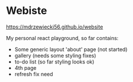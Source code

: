 # Webiste
https://mdrzewiecki56.github.io/website

My personal react playground, so far contains:
- Some generic layout 'about' page (not started)
- gallery (needs some styling fixes)
- to-do list (so far styling looks ok)
- 4th page
- refresh fix need